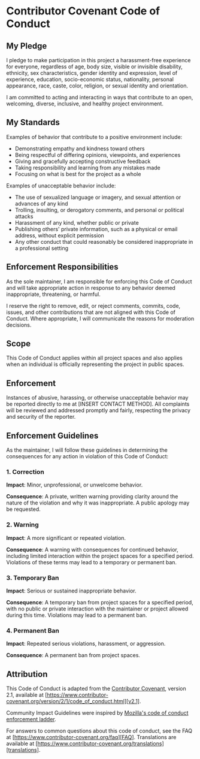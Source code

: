 # Contributor Covenant Code of Conduct

## My Pledge

I pledge to make participation in this project a harassment-free experience for everyone, regardless of age, body size, visible or invisible disability, ethnicity, sex characteristics, gender identity and expression, level of experience, education, socio-economic status, nationality, personal appearance, race, caste, color, religion, or sexual identity and orientation.

I am committed to acting and interacting in ways that contribute to an open, welcoming, diverse, inclusive, and healthy project environment.

## My Standards

Examples of behavior that contribute to a positive environment include:

- Demonstrating empathy and kindness toward others
- Being respectful of differing opinions, viewpoints, and experiences
- Giving and gracefully accepting constructive feedback
- Taking responsibility and learning from any mistakes made
- Focusing on what is best for the project as a whole

Examples of unacceptable behavior include:

- The use of sexualized language or imagery, and sexual attention or advances of any kind
- Trolling, insulting, or derogatory comments, and personal or political attacks
- Harassment of any kind, whether public or private
- Publishing others' private information, such as a physical or email address, without explicit permission
- Any other conduct that could reasonably be considered inappropriate in a professional setting

## Enforcement Responsibilities

As the sole maintainer, I am responsible for enforcing this Code of Conduct and will take appropriate action in response to any behavior deemed inappropriate, threatening, or harmful.

I reserve the right to remove, edit, or reject comments, commits, code, issues, and other contributions that are not aligned with this Code of Conduct. Where appropriate, I will communicate the reasons for moderation decisions.

## Scope

This Code of Conduct applies within all project spaces and also applies when an individual is officially representing the project in public spaces.

## Enforcement

Instances of abusive, harassing, or otherwise unacceptable behavior may be reported directly to me at [INSERT CONTACT METHOD]. All complaints will be reviewed and addressed promptly and fairly, respecting the privacy and security of the reporter.

## Enforcement Guidelines

As the maintainer, I will follow these guidelines in determining the consequences for any action in violation of this Code of Conduct:

### 1. Correction

**Impact**: Minor, unprofessional, or unwelcome behavior.

**Consequence**: A private, written warning providing clarity around the nature of the violation and why it was inappropriate. A public apology may be requested.

### 2. Warning

**Impact**: A more significant or repeated violation.

**Consequence**: A warning with consequences for continued behavior, including limited interaction within the project spaces for a specified period. Violations of these terms may lead to a temporary or permanent ban.

### 3. Temporary Ban

**Impact**: Serious or sustained inappropriate behavior.

**Consequence**: A temporary ban from project spaces for a specified period, with no public or private interaction with the maintainer or project allowed during this time. Violations may lead to a permanent ban.

### 4. Permanent Ban

**Impact**: Repeated serious violations, harassment, or aggression.

**Consequence**: A permanent ban from project spaces.

## Attribution

This Code of Conduct is adapted from the [Contributor Covenant][homepage],
version 2.1, available at
[https://www.contributor-covenant.org/version/2/1/code_of_conduct.html][v2.1].

Community Impact Guidelines were inspired by
[Mozilla's code of conduct enforcement ladder][Mozilla CoC].

For answers to common questions about this code of conduct, see the FAQ at
[https://www.contributor-covenant.org/faq][FAQ]. Translations are available at
[https://www.contributor-covenant.org/translations][translations].

[homepage]: https://www.contributor-covenant.org
[v2.1]: https://www.contributor-covenant.org/version/2/1/code_of_conduct.html
[Mozilla CoC]: https://github.com/mozilla/diversity
[FAQ]: https://www.contributor-covenant.org/faq
[translations]: https://www.contributor-covenant.org/translations

